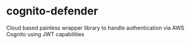 # cognito-defender
Cloud based painless wrapper library to handle authentication via AWS Cognito using JWT capabilities
